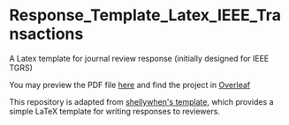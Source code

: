 # Response_Template_Latex_IEEE_Transactions
A Latex template for journal review response (initially designed for IEEE TGRS) 

You may preview the PDF file [here](/review_response.pdf) and find the project in [Overleaf]() 

This repository is adapted from [shellywhen's template](https://github.com/shellywhen/Journal-Response-Letter-Template-Latex), which provides a simple LaTeX template for writing responses to reviewers.
